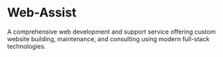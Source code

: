 # Web-Assist
A comprehensive web development and support service offering custom website building, maintenance, and consulting using modern full-stack technologies.
